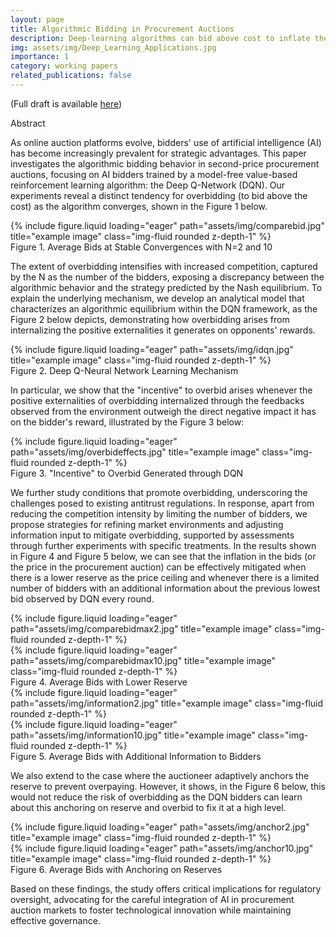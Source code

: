 ```yaml
---
layout: page
title: Algorithmic Bidding in Procurement Auctions
description: Deep-learning algorithms can bid above cost to inflate the price, leading to critical efficiency losses on supply chains. 
img: assets/img/Deep_Learning_Applications.jpg
importance: 1
category: working papers
related_publications: false
---
```


(Full draft is available <a href="https://drive.google.com/file/d/1UVDtQDdVut3rDfC-NN9zEkXM-YCm99f6/view?usp=share_link">here</a>)

Abstract  

As online auction platforms evolve, bidders' use of artificial intelligence (AI) has become increasingly prevalent for strategic advantages. This paper investigates the algorithmic bidding behavior in second-price procurement auctions, focusing on AI bidders trained by a model-free value-based reinforcement learning algorithm: the Deep Q-Network (DQN). Our experiments reveal a distinct tendency for overbidding (to bid above the cost) as the algorithm converges, shown in the Figure 1 below. 

<div class="row">
    <div class="col-sm-12 d-flex justify-content-center mt-1 mt-md-0">
        {% include figure.liquid loading="eager" path="assets/img/comparebid.jpg" title="example image" class="img-fluid rounded z-depth-1" %}
    </div>
</div>
<div class="caption">
    Figure 1. Average Bids at Stable Convergences with N=2 and 10
</div>

The extent of overbidding intensifies with increased competition, captured by the N as the number of the bidders, exposing a discrepancy between the algorithmic behavior and the strategy predicted by the Nash equilibrium. To explain the underlying mechanism, we develop an analytical model that characterizes an algorithmic equilibrium within the DQN framework, as the Figure 2 below depicts, demonstrating how overbidding arises from internalizing the positive externalities it generates on opponents' rewards.

<div class="row">
    <div class="col-sm-12 d-flex justify-content-center mt-1 mt-md-0">
        {% include figure.liquid loading="eager" path="assets/img/idqn.jpg" title="example image" class="img-fluid rounded z-depth-1" %}
    </div>
</div>
<div class="caption">
    Figure 2. Deep Q-Neural Network Learning Mechanism
</div>

In particular, we show that the "incentive" to overbid arises whenever the positive externalities of overbidding internalized through the feedbacks observed from the environment outweigh the direct negative impact it has on the bidder's reward, illustrated by the Figure 3 below: 

<div class="row">
    <div class="col-sm-12 d-flex justify-content-center mt-1 mt-md-0">
        {% include figure.liquid loading="eager" path="assets/img/overbideffects.jpg" title="example image" class="img-fluid rounded z-depth-1" %}
    </div>
</div>
<div class="caption">
    Figure 3. "Incentive" to Overbid Generated through DQN
</div>

We further study conditions that promote overbidding, underscoring the challenges posed to existing antitrust regulations. In response, apart from reducing the competition intensity by limiting the number of bidders, we propose strategies for refining market environments and adjusting information input to mitigate overbidding, supported by assessments through further experiments with specific treatments. In the results shown in Figure 4 and Figure 5 below, we can see that the inflation in the bids (or the price in the procurement auction) can be effectively mitigated when there is a lower reserve as the price ceiling and whenever there is a limited number of bidders with an additional information about the previous lowest bid observed by DQN every round. 

<div class="row">
    <div class="col-sm-6 d-flex justify-content-center mt-1 mt-md-0">
        {% include figure.liquid loading="eager" path="assets/img/comparebidmax2.jpg" title="example image" class="img-fluid rounded z-depth-1" %}
    </div>
    <div class="col-sm-6 d-flex justify-content-center mt-1 mt-md-0">
        {% include figure.liquid loading="eager" path="assets/img/comparebidmax10.jpg" title="example image" class="img-fluid rounded z-depth-1" %}
    </div>
</div>
<div class="caption">
    Figure 4. Average Bids with Lower Reserve
</div>

<div class="row">
    <div class="col-sm-6 d-flex justify-content-center mt-1 mt-md-0">
        {% include figure.liquid loading="eager" path="assets/img/information2.jpg" title="example image" class="img-fluid rounded z-depth-1" %}
    </div>
    <div class="col-sm-6 d-flex justify-content-center mt-1 mt-md-0">
        {% include figure.liquid loading="eager" path="assets/img/information10.jpg" title="example image" class="img-fluid rounded z-depth-1" %}
    </div>
</div>
<div class="caption">
    Figure 5. Average Bids with Additional Information to Bidders 
</div>

We also extend to the case where the auctioneer adaptively anchors the reserve to prevent overpaying. However, it shows, in the Figure 6 below, this would not reduce the risk of overbidding as the DQN bidders can learn about this anchoring on reserve and overbid to fix it at a high level. 

<div class="row">
    <div class="col-sm-6 d-flex justify-content-center mt-1 mt-md-0">
        {% include figure.liquid loading="eager" path="assets/img/anchor2.jpg" title="example image" class="img-fluid rounded z-depth-1" %}
    </div>
    <div class="col-sm-6 d-flex justify-content-center mt-1 mt-md-0">
        {% include figure.liquid loading="eager" path="assets/img/anchor10.jpg" title="example image" class="img-fluid rounded z-depth-1" %}
    </div>
</div>
<div class="caption">
    Figure 6. Average Bids with Anchoring on Reserves
</div>

Based on these findings, the study offers critical implications for regulatory oversight, advocating for the careful integration of AI in procurement auction markets to foster technological innovation while maintaining effective governance.

